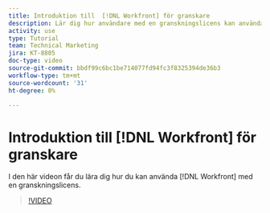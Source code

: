 ```yaml
---
title: Introduktion till  [!DNL Workfront] för granskare
description: Lär dig hur användare med en granskningslicens kan använda  [!DNL  Workfront].
activity: use
type: Tutorial
team: Technical Marketing
jira: KT-8805
doc-type: video
source-git-commit: bbdf99c6bc1be714077fd94fc3f8325394de36b3
workflow-type: tm+mt
source-wordcount: '31'
ht-degree: 0%

---
```


# Introduktion till [!DNL Workfront] för granskare

I den här videon får du lära dig hur du kan använda [!DNL  Workfront] med en granskningslicens.

>[!VIDEO](https://video.tv.adobe.com/v/335106/?quality=12&learn=on&enablevpops=1)
